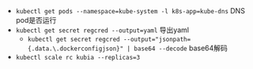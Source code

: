 


## 
+ `kubectl get pods --namespace=kube-system -l k8s-app=kube-dns` DNS pod是否运行
+ `kubectl get secret regcred --output=yaml` 导出yaml
    - `kubectl get secret regcred --output="jsonpath={.data.\.dockerconfigjson}" | base64 --decode` base64解码
+ `kubectl scale rc kubia --replicas=3`